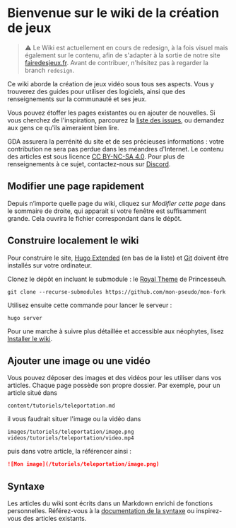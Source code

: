 # Bienvenue sur le wiki de la création de jeux

> :warning: Le Wiki est actuellement en cours de redesign, à la fois visuel mais également sur le contenu, afin de s'adapter à la sortie de notre site [fairedesjeux.fr](https://fairedesjeux.fr). Avant de contribuer, n'hésitez pas à regarder la branch `redesign`.

Ce wiki aborde la création de jeux vidéo sous tous ses aspects. Vous y trouverez des guides pour utiliser des logiciels, ainsi que des renseignements sur la communauté et ses jeux.

Vous pouvez étoffer les pages existantes ou en ajouter de nouvelles. Si vous cherchez de l'inspiration, parcourez la [liste des issues](https://github.com/gamedevalliance/wiki/issues), ou demandez aux gens ce qu'ils aimeraient bien lire.

GDA assurera la perrénité du site et de ses précieuses informations : votre contribution ne sera pas perdue dans les méandres d'Internet. Le contenu des articles est sous licence [CC BY-NC-SA 4.0](https://creativecommons.org/licenses/by-nc-sa/4.0/). Pour plus de renseignements à ce sujet, contactez-nous sur [Discord](https://discord.gg/RrBppaj).

## Modifier une page rapidement

Depuis n’importe quelle page du wiki, cliquez sur *Modifier cette page* dans le sommaire de droite, qui apparait si votre fenêtre est suffisamment grande. Cela ouvrira le fichier correspondant dans le dépôt.

## Construire localement le wiki

Pour construire le site, [Hugo Extended](https://github.com/gohugoio/hugo/releases) (en bas de la liste) et [Git](https://git-scm.com/downloads) doivent être installés sur votre ordinateur.

Clonez le dépôt en incluant le submodule : le [Royal Theme](https://github.com/Princesseuh/hugo-royal-theme) de Princesseuh.

```
git clone --recurse-submodules https://github.com/mon-pseudo/mon-fork
```

Utilisez ensuite cette commande pour lancer le serveur :

```
hugo server
```

Pour une marche à suivre plus détaillée et accessible aux néophytes, lisez [Installer le wiki](https://wiki.gamedevalliance.fr/contribuer/installer).

## Ajouter une image ou une vidéo

Vous pouvez déposer des images et des vidéos pour les utiliser dans vos articles. Chaque page possède son propre dossier. Par exemple, pour un article situé dans

```
content/tutoriels/teleportation.md
```

il vous faudrait situer l'image ou la vidéo dans

```
images/tutoriels/teleportation/image.png
videos/tutoriels/teleportation/video.mp4
```

puis dans votre article, la référencer ainsi :

```markdown
![Mon image](/tutoriels/teleportation/image.png)
```

## Syntaxe

Les articles du wiki sont écrits dans un Markdown enrichi de fonctions personnelles. Référez-vous à la [documentation de la syntaxe](https://wiki.gamedevalliance.fr/contribuer/syntaxe) ou inspirez-vous des articles existants.
